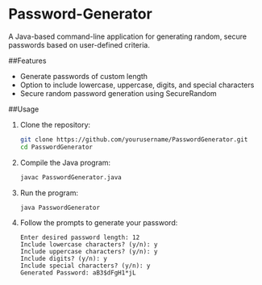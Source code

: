 # Password-Generator

A Java-based command-line application for generating random, secure passwords based on user-defined criteria.

##Features

- Generate passwords of custom length
- Option to include lowercase, uppercase, digits, and special characters
- Secure random password generation using SecureRandom

##Usage

1. Clone the repository:
    ```sh
    git clone https://github.com/yourusername/PasswordGenerator.git
    cd PasswordGenerator
    ```

2. Compile the Java program:
    ```sh
    javac PasswordGenerator.java
    ```

3. Run the program:
    ```sh
    java PasswordGenerator
    ```

4. Follow the prompts to generate your password:
    ```
    Enter desired password length: 12
    Include lowercase characters? (y/n): y
    Include uppercase characters? (y/n): y
    Include digits? (y/n): y
    Include special characters? (y/n): y
    Generated Password: aB3$dFgH1*jL
    ```
